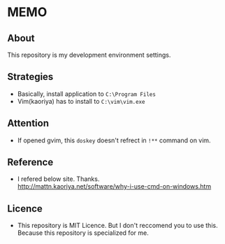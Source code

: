 # MEMO

## About
This repository is my development environment settings.  

## Strategies
* Basically, install application to `C:\Program Files`
* Vim(kaoriya) has to install to `C:\vim\vim.exe`

## Attention
* If opened gvim, this `doskey` doesn't refrect in `!**` command on vim.

## Reference
* I refered below site. Thanks.  
  http://mattn.kaoriya.net/software/why-i-use-cmd-on-windows.htm

## Licence
* This repository is MIT Licence. But I don't reccomend you to use this.  
  Because this repository is specialized for me.
